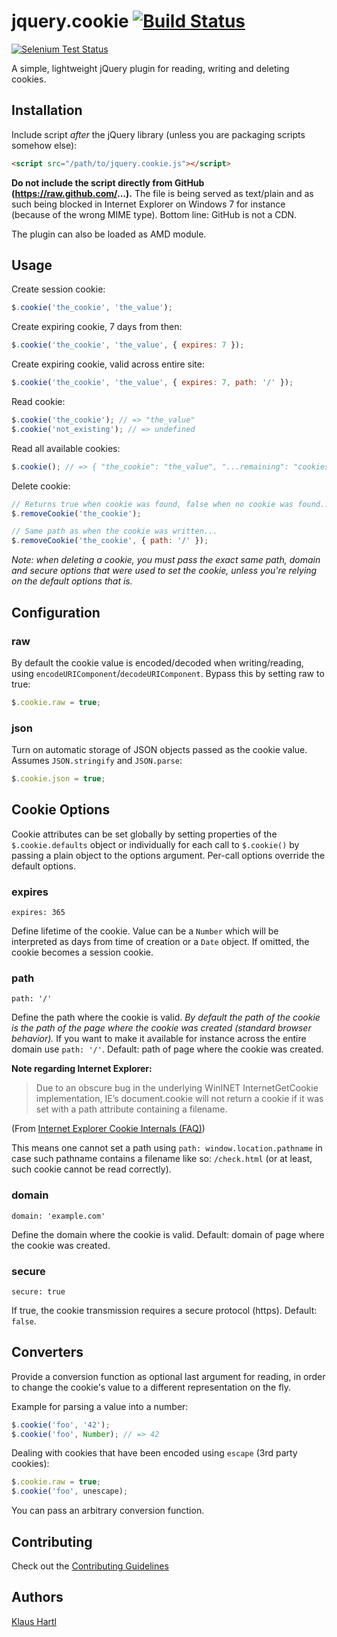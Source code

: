 # jquery.cookie [![Build Status](https://travis-ci.org/carhartl/jquery-cookie.png?branch=master)](https://travis-ci.org/carhartl/jquery-cookie)

[![Selenium Test Status](https://saucelabs.com/browser-matrix/carhartl.svg)](https://saucelabs.com/u/carhartl)

A simple, lightweight jQuery plugin for reading, writing and deleting cookies.

## Installation

Include script *after* the jQuery library (unless you are packaging scripts somehow else):

```html
<script src="/path/to/jquery.cookie.js"></script>
```

**Do not include the script directly from GitHub (https://raw.github.com/...).** The file is being served as text/plain and as such being blocked
in Internet Explorer on Windows 7 for instance (because of the wrong MIME type). Bottom line: GitHub is not a CDN.

The plugin can also be loaded as AMD module.

## Usage

Create session cookie:

```javascript
$.cookie('the_cookie', 'the_value');
```

Create expiring cookie, 7 days from then:

```javascript
$.cookie('the_cookie', 'the_value', { expires: 7 });
```

Create expiring cookie, valid across entire site:

```javascript
$.cookie('the_cookie', 'the_value', { expires: 7, path: '/' });
```

Read cookie:

```javascript
$.cookie('the_cookie'); // => "the_value"
$.cookie('not_existing'); // => undefined
```

Read all available cookies:

```javascript
$.cookie(); // => { "the_cookie": "the_value", "...remaining": "cookies" }
```

Delete cookie:

```javascript
// Returns true when cookie was found, false when no cookie was found...
$.removeCookie('the_cookie');

// Same path as when the cookie was written...
$.removeCookie('the_cookie', { path: '/' });
```

*Note: when deleting a cookie, you must pass the exact same path, domain and secure options that were used to set the cookie, unless you're relying on the default options that is.*

## Configuration

### raw

By default the cookie value is encoded/decoded when writing/reading, using `encodeURIComponent`/`decodeURIComponent`. Bypass this by setting raw to true:

```javascript
$.cookie.raw = true;
```

### json

Turn on automatic storage of JSON objects passed as the cookie value. Assumes `JSON.stringify` and `JSON.parse`:

```javascript
$.cookie.json = true;
```

## Cookie Options

Cookie attributes can be set globally by setting properties of the `$.cookie.defaults` object or individually for each call to `$.cookie()` by passing a plain object to the options argument. Per-call options override the default options.

### expires

    expires: 365

Define lifetime of the cookie. Value can be a `Number` which will be interpreted as days from time of creation or a `Date` object. If omitted, the cookie becomes a session cookie.

### path

    path: '/'

Define the path where the cookie is valid. *By default the path of the cookie is the path of the page where the cookie was created (standard browser behavior).* If you want to make it available for instance across the entire domain use `path: '/'`. Default: path of page where the cookie was created.

**Note regarding Internet Explorer:**

> Due to an obscure bug in the underlying WinINET InternetGetCookie implementation, IE’s document.cookie will not return a cookie if it was set with a path attribute containing a filename.

(From [Internet Explorer Cookie Internals (FAQ)](https://blogs.msdn.com/b/ieinternals/archive/2009/08/20/wininet-ie-cookie-internals-faq.aspx))

This means one cannot set a path using `path: window.location.pathname` in case such pathname contains a filename like so: `/check.html` (or at least, such cookie cannot be read correctly).

### domain

    domain: 'example.com'

Define the domain where the cookie is valid. Default: domain of page where the cookie was created.

### secure

    secure: true

If true, the cookie transmission requires a secure protocol (https). Default: `false`.

## Converters

Provide a conversion function as optional last argument for reading, in order to change the cookie's value
to a different representation on the fly.

Example for parsing a value into a number:

```javascript
$.cookie('foo', '42');
$.cookie('foo', Number); // => 42
```

Dealing with cookies that have been encoded using `escape` (3rd party cookies):

```javascript
$.cookie.raw = true;
$.cookie('foo', unescape);
```

You can pass an arbitrary conversion function.

## Contributing

Check out the [Contributing Guidelines](CONTRIBUTING.md)

## Authors

[Klaus Hartl](https://github.com/carhartl)
